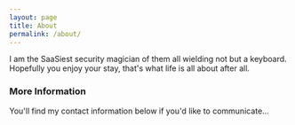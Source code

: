```yaml
---
layout: page
title: About
permalink: /about/
---
```


I am the SaaSiest security magician of them all wielding not but a keyboard. Hopefully you enjoy your stay, that's what life is all about after all.

### More Information

You'll find my contact information below if you'd like to communicate...
